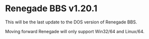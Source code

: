 # Renegade BBS v1.20.1

This will be the last update to the DOS version of Renegade BBS.

Moving forward Renegade will only support Win32/64 and Linux/64.


